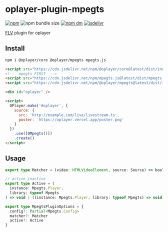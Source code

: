 # oplayer-plugin-mpegts

[![npm](https://img.shields.io/npm/v/@oplayer/mpegts?style=flat-square&label=@oplayer/mpegts)](https://www.npmjs.com/package/@oplayer/mpegts)
![npm bundle size](https://img.shields.io/bundlephobia/minzip/@oplayer/mpegts?style=flat-square)
[![npm dm](https://img.shields.io/npm/dm/@oplayer/mpegts?style=flat-square)](https://www.npmjs.com/package/@oplayer/mpegts)
[![jsdelivr](https://data.jsdelivr.com/v1/package/npm/@oplayer/mpegts/badge)](https://www.jsdelivr.com/package/npm/@oplayer/mpegts)

[FLV](https://github.com/xqq/mpegts.js) plugin for oplayer

## Install

```bash
npm i @oplayer/core @oplayer/mpegts mpegts.js
```

```html
<script src="https://cdn.jsdelivr.net/npm/@oplayer/core@latest/dist/index.min.js"></script>
<!--  mpegts FIRST  -->
<script src="https://cdn.jsdelivr.net/npm/mpegts.js@latest/dist/mpegts.min.js"></script>
<script src="https://cdn.jsdelivr.net/npm/@oplayer/mpegts@latest/dist/index.min.js"></script>

<div id="oplayer" />

<script>
  OPlayer.make('#oplayer', {
    source: {
      src: 'http://example.com/live/livestream.ts',
      poster: 'https://oplayer.vercel.app/poster.png'
    }
  })
    .use([OMpegts()])
    .create()
</script>
```

## Usage

```ts
export type Matcher = (video: HTMLVideoElement, source: Source) => boolean

// active inactive
export type Active = (
  instance: Mpegts.Player,
  library: typeof Mpegts
) => void | ((instance: Mpegts.Player, library: typeof Mpegts) => void)

export type MpegtsPluginOptions = {
  config?: Partial<Mpegts.Config>
  matcher?: Matcher
  active?: Active
}
```
